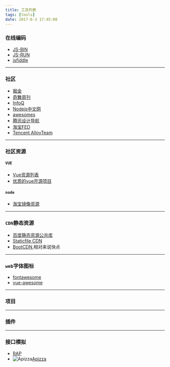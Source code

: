 ```yaml
---
title: 工具列表
tags: [tools]
date: 2017-6-3 17:45:08
---
```


### 在线编码

* [JS-BIN](http://jsbin.com/?html,js,output)
* [JS-RUN](http://jsrun.net/)
* [jsfiddle](https://jsfiddle.net/)

---

### 社区

* [掘金](https://juejin.im/welcome/frontend/?utm_source=css88&utm_medium=word&utm_content=ganhuo&utm_campaign=q3_personal)
* [奇舞周刊](https://weekly.75team.com/)
* [InfoQ](http://www.infoq.com/cn/)
* [Nodejs中文网](http://nodejs.cn/)
* [awesomes](https://www.awesomes.cn/)
* [腾讯设计导航](http://idesign.qq.com/#!index/feed)
* [淘宝FED](http://taobaofed.org/)
* [Tencent AlloyTeam](http://alloyteam.github.io/)
---

### 社区资源

#### `VUE`

* [Vue资源列表](https://www.awesomes.cn/subject/vue)
* [优质的vue开源项目](https://juejin.im/collection/58342a256a22654ac5d1685d)

#### `node`

* [淘宝镜像资源](https://npm.taobao.org/mirrors)


---

### `CDN`静态资源

* [百度静态资源公共库](http://cdn.code.baidu.com/)
* [Staticfile CDN](https://www.staticfile.org/)
* [BootCDN](http://www.bootcdn.cn/),相对来说快点

---

### `web`字体图标

* [fontawesome](http://fontawesome.io/icons/)
* [vue-awesome](https://github.com/Justineo/vue-awesome)

---

### 项目


---

### 插件


---


### 接口模拟

* [RAP](http://rapapi.org/org/index.do)
* ![Apizza](http://cdn.apizza.cc/Static/image/logo.png)[Apizza](http://apizza.cc/projects)

